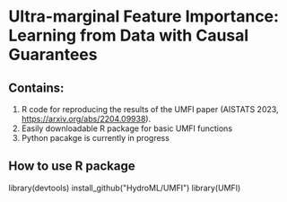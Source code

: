 # Ultra-marginal Feature Importance: Learning from Data with Causal Guarantees
## Contains:
1.  R code for reproducing the results of the UMFI paper (AISTATS 2023, https://arxiv.org/abs/2204.09938). 
2.  Easily downloadable R package for basic UMFI functions
3.  Python pacakge is currently in progress

## How to use R package
library(devtools)
install_github("HydroML/UMFI")
library(UMFI)
